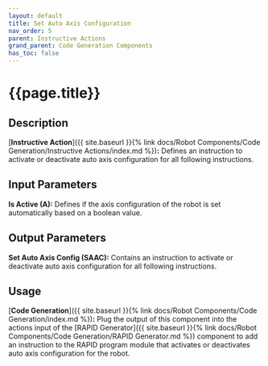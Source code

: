 ```yaml
---
layout: default
title: Set Auto Axis Configuration
nav_order: 5
parent: Instructive Actions
grand_parent: Code Generation Components
has_toc: false
---
```


# **{{page.title}}**

## **Description**

[**Instructive Action**]({{ site.baseurl }}{% link docs/Robot Components/Code Generation/Instructive Actions/index.md %})**:** Defines an instruction to activate or deactivate auto axis configuration for all following instructions.

## **Input Parameters**

**Is Active (A):** Defines if the axis configuration of the robot is set automatically based on a boolean value.

## **Output Parameters**

**Set Auto Axis Config (SAAC):** Contains an instruction to activate or deactivate auto axis configuration for all following instructions.

## **Usage**

[**Code Generation**]({{ site.baseurl }}{% link docs/Robot Components/Code Generation/index.md %})**:** Plug the output of this component into the actions input of the [RAPID Generator]({{ site.baseurl }}{% link docs/Robot Components/Code Generation/RAPID Generator.md %}) component to add an instruction to the RAPID program module that activates or deactivates auto axis configuration for the robot.